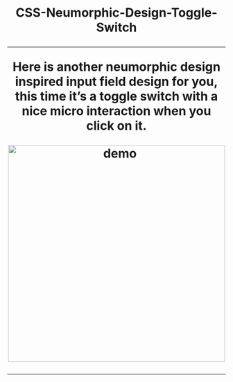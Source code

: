 #



# 




 <h1 align="center">
   CSS-Neumorphic-Design-Toggle-Switch


<p align="center">
<hr /> Here is another neumorphic design inspired input field design for you, this time it’s a toggle switch with a nice micro interaction when you click on it.
<br>

</p>

<p align="center">
  <a href="https://opensource.org/licenses/MIT">
  
 [//]: # (Add your gifs/images here:)
 
 <img src="https://media.giphy.com/media/f6tQOmhtggv6z2Gix4/giphy.gif" alt="demo" height="500">

<hr />
  </a>

